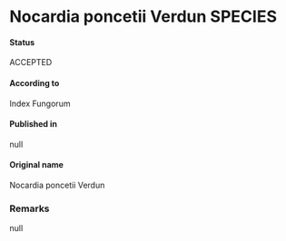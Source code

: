 # Nocardia poncetii Verdun SPECIES

#### Status
ACCEPTED

#### According to
Index Fungorum

#### Published in
null

#### Original name
Nocardia poncetii Verdun

### Remarks
null